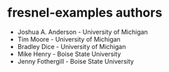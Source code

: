 # fresnel-examples authors

* Joshua A. Anderson - University of Michigan
* Tim Moore - University of Michigan
* Bradley Dice - University of Michigan
* Mike Henry - Boise State University
* Jenny Fothergill - Boise State University
